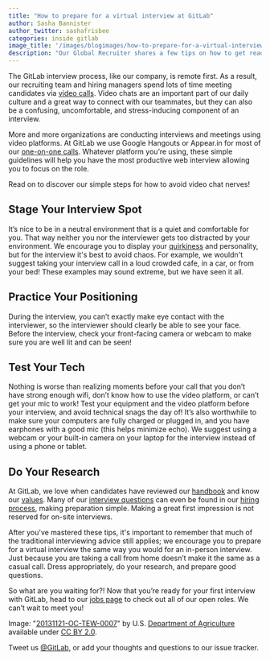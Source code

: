 ```yaml
---
title: "How to prepare for a virtual interview at GitLab"
author: Sasha Bannister
author_twitter: sashafrisbee
categories: inside gitlab
image_title: '/images/blogimages/how-to-prepare-for-a-virtual-interview.jpg'
description: "Our Global Recruiter shares a few tips on how to get ready for a job interview that's *not* irl."
---
```


The GitLab interview process, like our company, is remote first. As a result, our recruiting team and hiring managers spend lots of time meeting candidates via [video calls](/handbook/#videocalls). Video chats are an important part
of our daily culture and a great way to connect with our teammates, but they can also be a confusing, uncomfortable, and stress-inducing component of an interview. 

<!-- more -->

More and more organizations are conducting interviews and meetings using video platforms. At GitLab we use Google Hangouts or Appear.in for most of our [one-on-one calls](/handbook/#video-calls). Whatever platform you’re using, these simple guidelines will help you have the most productive web interview allowing you to focus on the role. 

Read on to discover our simple steps for how to avoid video chat nerves! 

## Stage Your Interview Spot

It’s nice to be in a neutral environment that is a quiet and comfortable for you. That way neither you nor the interviewer gets too distracted by your environment. We encourage you to display your [quirkiness](/handbook/#values) and personality, but for the interview it's best to avoid chaos. For example, we wouldn't suggest taking your interview call in a loud crowded cafe, in a car, or from your bed! These examples may sound extreme, but we have seen it all.

## Practice Your Positioning

During the interview, you can’t exactly make eye contact with the interviewer, so the interviewer should clearly be able to see your face. Before the interview, check your front-facing camera or webcam to make sure you are well
lit and can be seen!

## Test Your Tech

Nothing is worse than realizing moments before your call that you don’t have strong enough wifi, don’t know how to use the video platform, or can’t get your mic to work! Test your equipment and the video platform before
your interview, and avoid technical snags the day of! It’s also worthwhile to make sure your computers are fully charged or plugged in, and you have earphones with a good mic (this helps minimize echo). We suggest using a webcam or your built-in camera on your laptop for the interview instead of using a phone or tablet.

## Do Your Research

At GitLab, we love when candidates have reviewed our [handbook](/handbook) and know our [values](/handbook/#values). Many of our [interview questions](/handbook/hiring/#interview-questions) can even be found in our [hiring process](/handbook/hiring), making preparation simple. Making a great first impression is not reserved for on-site interviews.

After you've mastered these tips, it's important to remember that much of the traditional interviewing advice still applies; we encourage you to prepare for a virtual interview the same way you would for an in-person interview. Just because you are taking a call from home doesn’t make it the same as a casual call. Dress appropriately, do your research, and prepare good questions. 

 So what are you waiting for?! Now that you’re ready for your first interview with GitLab, head to our [jobs page](/jobs) to check out all of our open roles. We can’t wait to meet you!

Image: "[20131121-OC-TEW-0007](https://www.flickr.com/photos/usdagov/10982999103/in/photolist-hJwJZv-ajfAp4-ePjM8X-mbFtpp-ePw3fy-hJvBEe-ceF17u-HHywQL-ePw19o-kYkwKf-dqEjfQ-pESWes-kYkxBf-ePw9h3-cfW6eb-HLxMw2-HHyDaj-fA43ft-dUYEGc-hVp7qj-hHfkXj-rtZnmw-nDvJzr-a8ygpG-krfaXi-edHRac-a8ygq1-aaUbmS-krfbbV-hJvB7k-dyxQZQ-a8ygqA-aaUbis-eHuQJe-h7U3mF-f29C1c-dXS8Cy-ePw58L-hVpb6J-oS8XNJ-nzD7xn-oS9qPV-hVp92f-krfaUc-a8ygqs-pDAET6-pTVJ9E-krgJKw-aaRkQT-q2rnj3)" by U.S. [Department of Agriculture](https://www.flickr.com/photos/usdagov/) available under [CC BY 2.0](https://creativecommons.org/licenses/by/2.0/legalcode).

Tweet us [@GitLab](https://twitter.com/gitlab), or add your thoughts and questions to our issue tracker.

